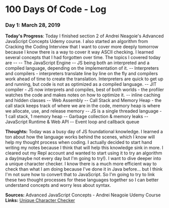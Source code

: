 # 100 Days Of Code - Log

### Day 1: March 28, 2019 

**Today's Progress**: Today I finished section 2 of Andrei Neagoie's Advanced JavaScript Concepts Udemy course. I also started an algorithm from Cracking the Coding Interview that I want to cover more deeply tomorrow because I know there is a way to cover it way ASCII checking. I learned several concepts that I had forgotten over time. The topics I covered today are -- 
-- The JavaScript Engine
-- JS being both an interpreted and a compiled language, depending on the implementation of it.
-- Interpreters and compilers - interpreters translate line by line on the fly and compilers work ahead of time to create the translation. Interpreters are quick to get up and running, but code is not as optimized as a compiled language.
-- JIT compiler - JS now interprets and compiles, best of both worlds - the profiler watches the code and makes notes on how to optimize it.
-- inline caching and hidden classes
-- Web Assembly
-- Call Stack and Memory Heap - the call stack keeps track of where we are in the code, memory heap is where we allocate, use, and release memory
-- JS is a single threaded language - 1 call stack, 1 memory heap
-- Garbage collection & memory leaks
-- JavaScript Runtime & Web API
-- Event loop and callback queue


**Thoughts:** Today was a busy day of JS foundational knowledge. I learned a ton about how the language works behind the scenes, which I know will help my thought process when coding. I actually decided to start hand writing my notes because I think that will help this knowledge sink in more. I cleared out my Repl account and wanted to start using it to try an algorithm a day(maybe not every day but I'm going to try!). I want to dive deeper into a unique character checker. I know there is a much more efficient way to check than what I am doing because I've done it in Java before... but I think I'm not sure how to convert that to JavaScript. So I'm going to try to link these two thought processes for these languages together so I can better understand concepts and worry less about syntax.

**Sources:**  Advanced JavaScript Concepts - Andrei Neagoie Udemy Course
**Links:** [Unique Character Checker](https://repl.it/@digidarkdev/Unique-Characters "Unique Character Checker")
